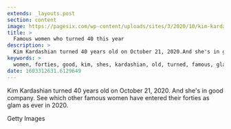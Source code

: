 ```yaml
--- 
extends: _layouts.post 
section: content 
image: https://pagesix.com/wp-content/uploads/sites/3/2020/10/kim-kardashian-40-1.jpg?quality=90&strip=all&w=1200 
title: > 
  Famous women who turned 40 this year 
description: > 
  Kim Kardashian turned 40 years old on October 21, 2020.And she's in good company.See which other famous women have entered their forties as glam as ever in 2020.Getty Images 
keywords: > 
  women, forties, good, kim, shes, kardashian, old, turned, famous, glam, images, 40 
date: 1603312631.6129649 
--- 
```

<div><p>Kim Kardashian turned 40 years old on October 21, 2020. And she's in good company. See which other famous women have entered their forties as glam as ever in 2020.</p><p class="credit">Getty Images</p>
											</div>